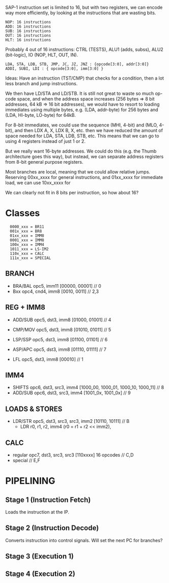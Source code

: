 SAP-1 instruction set is limited to 16, but with two registers, we can encode way more efficiently,
by looking at the instructions that are wasting bits.

    NOP: 16 instructions
    ADD: 16 instructions
    SUB: 16 instructions
    OUT: 16 instructions
    HLT: 16 instructions

Probably 4 out of 16 instructions: CTRL (TESTS), ALU1 (adds, subss), ALU2 (bit-logic), IO (NOP, HLT, OUT, IN).

    LDA, STA, LDB, STB, JMP, JC, JZ, JNZ : {opcode[3:0], addr[3:0]}
    ADDI, SUBI, LDI : { opcode[3:0], imm[3:0] }

Ideas: Have an instruction (TST/CMP) that checks for a condition, then a lot less branch and jump instructions.

We then have LD/STA and LD/STB. It is still not great to waste so much op-code space, and when the address space
increases (256 bytes => 8 bit addresses, 64 kB => 16 bit addresses), we would have to resort to loading immediates
using multiple bytes, e.g. (LDA, addr-byte) for 256 bytes and (LDA, HI-byte, LO-byte) for 64kB.

For 8-bit immediates, we could use the sequence (MHI, 4-bit) and (MLO, 4-bit), and then LDX A, X, LDX B, X, etc.
then we have reduced the amount of space needed for LDA, STA, LDB, STB, etc. This means that we can go to using
4 registers instead of just 1 or 2.

But we really want 16-byte addresses. We could do this (e.g. the Thumb architecture goes this way), but instead,
we can separate address registers from 8-bit general purpose registers.

Most branches are local, meaning that we could allow relative jumps. Reserving 00xx_xxxx for general instructions,
and 01xx_xxxx for immediate load, we can use 10xx_xxxx for

We can clearly not fit in 8 bits per instruction, so how about 16?

# Classes

```
  0000_xxx = BR11
  001x_xxx = BR8
  01xx_xxx = IMM8
  0001_xxx = IMM8
  100x_xxx = IMM4
  1011_xxx = LS-IM2
  110x_xxx = CALC
  111x_xxx = SPECIAL
```

## BRANCH

* BRA/BAL opc5, imm11          [00000, 00001] // 0
* Bxx     opc4, cnd4, imm8     [0010, 0011]   // 2,3

## REG + IMM8

* ADD/SUB opc5, dst3, imm8     [01000, 01001] // 4
* CMP/MOV opc5, dst3, imm8     [01010, 01011] // 5
* LSP/SSP opc5, dst3, imm8     [01100, 01101] // 6
* ASP/APC opc5, dst3, imm8     [01110, 01111] // 7

* LFL     opc5, dst3, imm8     [00010] // 1

## IMM4

* SHIFTS  opc6, dst3, src3, imm4 [1000_00, 1000_01, 1000_10, 1000_11] // 8
* ADD/SUB opc6, dst3, src3, imm4 [1001_0x, 1001_0x] // 9

## LOADS & STORES

* LDR/STR opc5, dst3, src3, src3, imm2 [10110, 10111] // B
  - LDR r0, r1, r2, imm4 (r0 = r1 + r2 << imm2),

## CALC

* regular opc7, dst3, src3, src3 [110xxxx] 16 opcodes // C,D
* special                                             // E,F


# PIPELINING

## Stage 1 (Instruction Fetch)

Loads the instruction at the IP.

## Stage 2 (Instruction Decode)

Converts instruction into control signals.
Will set the next PC for branches?

## Stage 3 (Execution 1)

## Stage 4 (Execution 2)
